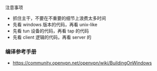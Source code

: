 注意事项

* 抓住主干，不要在不重要的细节上浪费太多时间
* 先看 windows 版本的代码，再看 unix-like
* 先看 tun 设备的代码，再看 tap 的代码
* 先看 client 逻辑的代码，再看 server 的

### 编译参考手册

* https://community.openvpn.net/openvpn/wiki/BuildingOnWindows
